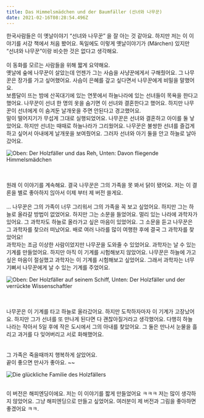 ```yaml
---
title: Das Himmelsmädchen und der Baumfäller (선녀와 나무꾼)
date: 2021-02-16T08:28:54.496Z
---
```

<!--StartFragment-->

한국사람들은 이 옛날이야기 “선녀와 나무꾼” 을 잘 아는 것 같아요. 하지만 저는 이 이야기를 서강 책에서 처음 봤어요. 독일에도 이렇게 옛날이야기가 (Märchen) 있지만 “선녀와 나무꾼”이랑 비슷한 것은 없다고 생각해요.\
\
이 동화를 모르는 사람들을 위해 짧게 요약해요.\
옛날에 숲에 나무꾼이 살았는데 언젠가 그는 사슴을 사냥꾼에게서 구해줬어요. 그 나무꾼은 장가를 가고 싶어했어요. 사슴이 은혜를 갚고 싶다면서 나무꾼에게 비밀을 말했어요.\
보름달이 뜨는 밤에 산꼭대기에 있는 연못에서 하늘나라에 있는 선녀들이 목욕을 한다고 했어요. 나무꾼이 선녀 한 명의 옷을 숨기면 이 선녀와 결혼한다고 했어요. 하지만 나무꾼이 선녀에게 이 숨겨둔 날개옷을 주면 안된다고 경고했어요.\
말이 떨어지기가 무섭게 그대로 실행되었어요. 나무꾼은 선녀와 결혼하고 아이를 둘 낳았어요. 하지만 선녀는 때때로 하늘나라가 그리웠어요. 나무꾼은 불쌍한 선녀를 즐겁게 하고 싶어서 아내에게 날개옷을 보여줬어요. 그러자 선녀와 아기 둘을 안고 하늘로 날아갔어요.

![Oben: Der Holzfäller und das Reh, Unten: Davon fliegende Himmelsmädchen](/img/bild-1.png "Oben: Der Holzfäller und das Reh, Unten: Davon fliegende Himmelsmädchen")

\
\
원래 이 이야기를 계속해요. 결국 나무꾼은 그의 가족을 못 봐서 닭이 됐어요. 저는 이 결론을 별로 좋아하지 읺아서 이제 부터 제 버전 쓸게요.\
\
... 나무꾼은 그의 가족이 너무 그리워서 그의 가족을 꼭 보고 싶었어요. 하지만 그는 하늘로 올라갈 방법이 없었어요. 하지만 그는 소문을 들었어요. 멀리 있는 나라에 과학자가 있어요. 그 과학자도 하늘로 올라가고 싶은 마음이 있었어요. 그 소문을 듣고 나무꾼은 그 과학자를 찾으러 떠났어요. 배로 여러 나라를 많이 여행한 후에 결국 그 과학자를 찾았어요!\
과학자는 조금 이상한 사람이었지만 나무꾼을 도와줄 수 있었어요. 과학자는 날 수 있는 기계를 만들었어요. 하지만 아직 이 기계를 시험해보지 않았어요. 나무꾼은 하늘에 가고 싶은 마음이 절실했고 과학자는 이 기계를 시험해보고 싶었어요. 그래서 과학자는 너무 기뻐서 나무꾼에게 날 수 있는 기계를 주었어요.

![Oben: Der Holzfäller auf seinem Schiff, Unten: Der Holzfäller und der verrückte Wissenschaftler](/img/bild-2.png "Oben: Der Holzfäller auf seinem Schiff, Unten: Der Holzfäller und der verrückte Wissenschaftler")

\
\
나무꾼은 이 기계를 타고 하늘로 올라갔어요. 하지만 도착하자마자 이 기계가 고장났어요. 하지만 그가 선녀를 또 만나게 된다면 다 괜찮아질거라고 생각했어요. 다행히 하늘 나라는 작아서 5일 후에 작은 도시에서 그의 아내를 찾았어요. 그 둘은 만나서 눈물을 흘리고 과거를 다 잊어버리고 서로 화해했어요.\
\
\
그 가족은 죽을때까지 행복하게 살았어요.\
끝이 좋으면 만사가 좋아요. \~\~

![Die glückliche Familie des Holzfällers](/img/bild-3.png "Die glückliche Familie des Holzfällers")

\
이 버전은 해피엔딩이에요. 저는 이 이야기를 짧게 만들었어요 ㅋㅋㅋ 저는 많이 생각하지 않았어요. 그냥 해피엔딩으로 만들고 싶었어요. 여러분이 제 버전과 그림을 좋아하면 좋겠어요 ㅋㅋ.

<!--EndFragment-->